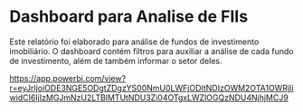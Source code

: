 # Dashboard para Analise de FIIs
 Este relatório foi elaborado para análise de fundos de investimento imobiliário. O dashboard contém filtros para auxiliar a análise de cada fundo de investimento, além de também informar o setor deles. 

 https://app.powerbi.com/view?r=eyJrIjoiODE3NGE5ODgtZDgzYS00NmU0LWFjODItNDIzOWM2OTA1OWRjIiwidCI6IjIzMGJmNzU2LTBlMTUtNDU3Zi04OTgxLWZlOGQzNDU4NjhjMCJ9
